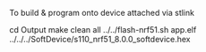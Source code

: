 

To build & program onto device attached via stlink

cd Output
make clean all
../../flash-nrf51.sh app.elf ../../../SoftDevice/s110_nrf51_8.0.0_softdevice.hex 



